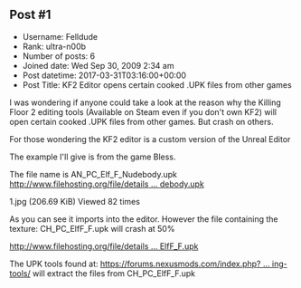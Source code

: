 ## Post #1
- Username: Felldude
- Rank: ultra-n00b
- Number of posts: 6
- Joined date: Wed Sep 30, 2009 2:34 am
- Post datetime: 2017-03-31T03:16:00+00:00
- Post Title: KF2 Editor opens certain cooked .UPK files from other games

I was wondering if anyone could take a look at the reason why the Killing Floor 2 editing tools (Available on Steam even if you don't own KF2) will open certain cooked .UPK files from other games. But crash on others.

For those wondering the KF2 editor is a custom version of the Unreal Editor

The example I'll give is from the game Bless.

The file name is AN_PC_Elf_F_Nudebody.upk
[http://www.filehosting.org/file/details ... debody.upk](http://www.filehosting.org/file/details/653388/AN_PC_Elf_F_Nudebody.upk)



1.jpg (206.69 KiB) Viewed 82 times



As you can see it imports into the editor.
However the file containing the texture: CH_PC_ElfF_F.upk
will crash at 50%

[http://www.filehosting.org/file/details ... ElfF_F.upk](http://www.filehosting.org/file/details/653389/CH_PC_ElfF_F.upk) 

The UPK tools found at: [https://forums.nexusmods.com/index.php? ... ing-tools/](https://forums.nexusmods.com/index.php?/topic/820867-here-are-upk-modding-tools/)
will extract the files from CH_PC_ElfF_F.upk
